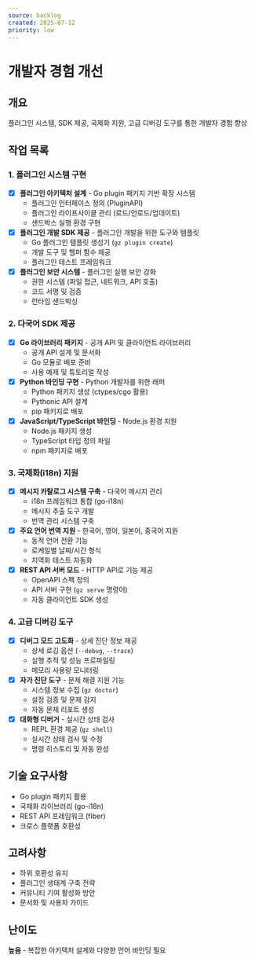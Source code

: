 ```yaml
---
source: backlog
created: 2025-07-12
priority: low
---
```


# 개발자 경험 개선

## 개요
플러그인 시스템, SDK 제공, 국제화 지원, 고급 디버깅 도구를 통한 개발자 경험 향상

## 작업 목록

### 1. 플러그인 시스템 구현
- [x] **플러그인 아키텍처 설계** - Go plugin 패키지 기반 확장 시스템
  - 플러그인 인터페이스 정의 (PluginAPI)
  - 플러그인 라이프사이클 관리 (로드/언로드/업데이트)
  - 샌드박스 실행 환경 구현
- [x] **플러그인 개발 SDK 제공** - 플러그인 개발을 위한 도구와 템플릿
  - Go 플러그인 템플릿 생성기 (`gz plugin create`)
  - 개발 도구 및 헬퍼 함수 제공
  - 플러그인 테스트 프레임워크
- [x] **플러그인 보안 시스템** - 플러그인 실행 보안 강화
  - 권한 시스템 (파일 접근, 네트워크, API 호출)
  - 코드 서명 및 검증
  - 런타임 샌드박싱

### 2. 다국어 SDK 제공
- [x] **Go 라이브러리 패키지** - 공개 API 및 클라이언트 라이브러리
  - 공개 API 설계 및 문서화
  - Go 모듈로 배포 준비
  - 사용 예제 및 튜토리얼 작성
- [x] **Python 바인딩 구현** - Python 개발자를 위한 래퍼
  - Python 패키지 생성 (ctypes/cgo 활용)
  - Pythonic API 설계
  - pip 패키지로 배포
- [x] **JavaScript/TypeScript 바인딩** - Node.js 환경 지원
  - Node.js 패키지 생성
  - TypeScript 타입 정의 파일
  - npm 패키지로 배포

### 3. 국제화(i18n) 지원
- [x] **메시지 카탈로그 시스템 구축** - 다국어 메시지 관리
  - i18n 프레임워크 통합 (go-i18n)
  - 메시지 추출 도구 개발
  - 번역 관리 시스템 구축
- [x] **주요 언어 번역 지원** - 한국어, 영어, 일본어, 중국어 지원
  - 동적 언어 전환 기능
  - 로케일별 날짜/시간 형식
  - 지역화 테스트 자동화
- [x] **REST API 서버 모드** - HTTP API로 기능 제공
  - OpenAPI 스펙 정의
  - API 서버 구현 (`gz serve` 명령어)
  - 자동 클라이언트 SDK 생성

### 4. 고급 디버깅 도구
- [x] **디버그 모드 고도화** - 상세 진단 정보 제공
  - 상세 로깅 옵션 (`--debug`, `--trace`)
  - 실행 추적 및 성능 프로파일링
  - 메모리 사용량 모니터링
- [x] **자가 진단 도구** - 문제 해결 지원 기능
  - 시스템 정보 수집 (`gz doctor`)
  - 설정 검증 및 문제 감지
  - 자동 문제 리포트 생성
- [x] **대화형 디버거** - 실시간 상태 검사
  - REPL 환경 제공 (`gz shell`)
  - 실시간 상태 검사 및 수정
  - 명령 히스토리 및 자동 완성

## 기술 요구사항
- Go plugin 패키지 활용
- 국제화 라이브러리 (go-i18n)
- REST API 프레임워크 (fiber)
- 크로스 플랫폼 호환성

## 고려사항
- 하위 호환성 유지
- 플러그인 생태계 구축 전략
- 커뮤니티 기여 활성화 방안
- 문서화 및 사용자 가이드

## 난이도
**높음** - 복잡한 아키텍처 설계와 다양한 언어 바인딩 필요